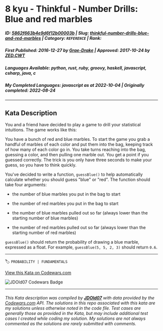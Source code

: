 # 8 kyu - Thinkful - Number Drills: Blue and red marbles

##### **ID**: [5862f663b4e9d6f12b00003b](https://www.codewars.com/kata/5862f663b4e9d6f12b00003b) | **Slug**: [thinkful-number-drills-blue-and-red-marbles](https://www.codewars.com/kata/5862f663b4e9d6f12b00003b) | **Category**: `REFERENCE` | **Rank**: <span style="color:white">8 kyu</span>

##### **First Published**: 2016-12-27 ***by*** [Grae-Drake](https://www.codewars.com/users/Grae-Drake) | **Approved**: 2017-10-24 ***by*** [ZED.CWT](https://www.codewars.com/users/ZED.CWT)

##### **Languages Available**: python, rust, ruby, groovy, haskell, javascript, csharp, java, c

##### **My Completed Languages**: javascript ***as at*** 2022-10-04 | **Originally completed**: 2022-08-24

---

## Kata Description


You and a friend have decided to play a game to drill your statistical intuitions. The game works like this:



You have a bunch of red and blue marbles. To start the game you grab a handful of marbles of each color and put them into the bag, keeping track of how many of each color go in. You take turns reaching into the bag, guessing a color, and then pulling one marble out. You get a point if you guessed correctly. The trick is you only have three seconds to make your guess, so you have to think quickly.



You've decided to write a function, `guessBlue()` to help automatically calculate whether you should guess "blue" or "red". The function should take four arguments:



 * the number of blue marbles you put in the bag to start

 * the number of red marbles you put in the bag to start

 * the number of blue marbles pulled out so far (always lower than the starting number of blue marbles)

 * the number of red marbles pulled out so far (always lower than the starting number of red marbles)



`guessBlue()` should return the probability of drawing a blue marble, expressed as a float. For example, `guessBlue(5, 5, 2, 3)` should return `0.6`.

---


🏷 `PROBABILITY | FUNDAMENTALS`


[View this Kata on Codewars.com](https://www.codewars.com/kata/5862f663b4e9d6f12b00003b)

![](https://www.codewars.com/users/jdold07/badges/large "JDOld07 Codewars Badge")

---

###### *This Kata description was compiled by [**JDOld07**](https://tpstech.dev) with data provided by the [Codewars.com](https://www.codewars.com) API.  The solutions in this repo associated with this kata are my solutions unless otherwise noted in the code file.  Test cases are generally those as provided in the Kata, but may include additional test cases I created while coding my solution.  My solutions are not always commented as the solutions are rarely submitted with comments.*
